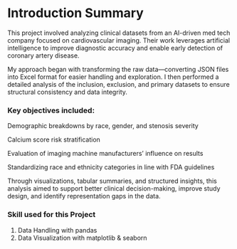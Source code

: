 # Introduction Summary

This project involved analyzing clinical datasets from an AI-driven med tech company focused on cardiovascular imaging. Their work leverages artificial intelligence to improve diagnostic accuracy and enable early detection of coronary artery disease.

My approach began with transforming the raw data—converting JSON files into Excel format for easier handling and exploration. I then performed a detailed analysis of the inclusion, exclusion, and primary datasets to ensure structural consistency and data integrity.

### Key objectives included:

Demographic breakdowns by race, gender, and stenosis severity

Calcium score risk stratification

Evaluation of imaging machine manufacturers’ influence on results

Standardizing race and ethnicity categories in line with FDA guidelines

Through visualizations, tabular summaries, and structured insights, this analysis aimed to support better clinical decision-making, improve study design, and identify representation gaps in the data.

### Skill used for this Project
1. Data Handling with pandas
2. Data Visualization with matplotlib & seaborn
